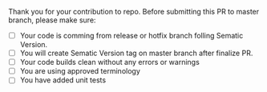 Thank you for your contribution to repo.
Before submitting this PR to master branch, please make sure:

- [ ] Your code is comming from release or hotfix branch folling Sematic Version.
- [ ] You will create Sematic Version tag on master branch after finalize PR.
- [ ] Your code builds clean without any errors or warnings
- [ ] You are using approved terminology
- [ ] You have added unit tests